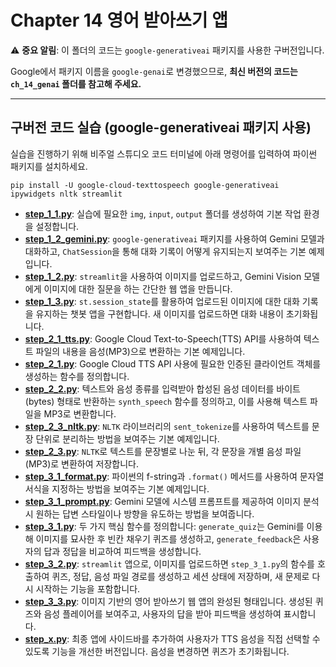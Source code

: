 # Chapter 14 영어 받아쓰기 앱

⚠️ **중요 알림**: 이 폴더의 코드는 `google-generativeai` 패키지를 사용한 구버전입니다. 

Google에서 패키지 이름을 `google-genai`로 변경했으므로, **최신 버전의 코드는 `ch_14_genai` 폴더를 참고해 주세요.**

---

## 구버전 코드 실습 (google-generativeai 패키지 사용)

실습을 진행하기 위해 비주얼 스튜디오 코드 터미널에 아래 명령어를 입력하여 파이썬 패키지를 설치하세요.

```shell
pip install -U google-cloud-texttospeech google-generativeai ipywidgets nltk streamlit
```

*   **[step_1_1.py](step_1_1.py)**: 실습에 필요한 `img`, `input`, `output` 폴더를 생성하여 기본 작업 환경을 설정합니다.
*   **[step_1_2_gemini.py](step_1_2_gemini.py)**: `google-generativeai` 패키지를 사용하여 Gemini 모델과 대화하고, `ChatSession`을 통해 대화 기록이 어떻게 유지되는지 보여주는 기본 예제입니다.
*   **[step_1_2.py](step_1_2.py)**: `streamlit`을 사용하여 이미지를 업로드하고, Gemini Vision 모델에게 이미지에 대한 질문을 하는 간단한 웹 앱을 만듭니다.
*   **[step_1_3.py](step_1_3.py)**: `st.session_state`를 활용하여 업로드된 이미지에 대한 대화 기록을 유지하는 챗봇 앱을 구현합니다. 새 이미지를 업로드하면 대화 내용이 초기화됩니다.
*   **[step_2_1_tts.py](step_2_1_tts.py)**: Google Cloud Text-to-Speech(TTS) API를 사용하여 텍스트 파일의 내용을 음성(MP3)으로 변환하는 기본 예제입니다.
*   **[step_2_1.py](step_2_1.py)**: Google Cloud TTS API 사용에 필요한 인증된 클라이언트 객체를 생성하는 함수를 정의합니다.
*   **[step_2_2.py](step_2_2.py)**: 텍스트와 음성 종류를 입력받아 합성된 음성 데이터를 바이트(bytes) 형태로 반환하는 `synth_speech` 함수를 정의하고, 이를 사용해 텍스트 파일을 MP3로 변환합니다.
*   **[step_2_3_nltk.py](step_2_3_nltk.py)**: `NLTK` 라이브러리의 `sent_tokenize`를 사용하여 텍스트를 문장 단위로 분리하는 방법을 보여주는 기본 예제입니다.
*   **[step_2_3.py](step_2_3.py)**: `NLTK`로 텍스트를 문장별로 나눈 뒤, 각 문장을 개별 음성 파일(MP3)로 변환하여 저장합니다.
*   **[step_3_1_format.py](step_3_1_format.py)**: 파이썬의 f-string과 `.format()` 메서드를 사용하여 문자열 서식을 지정하는 방법을 보여주는 기본 예제입니다.
*   **[step_3_1_prompt.py](step_3_1_prompt.py)**: Gemini 모델에 시스템 프롬프트를 제공하여 이미지 분석 시 원하는 답변 스타일이나 방향을 유도하는 방법을 보여줍니다.
*   **[step_3_1.py](step_3_1.py)**: 두 가지 핵심 함수를 정의합니다: `generate_quiz`는 Gemini를 이용해 이미지를 묘사한 후 빈칸 채우기 퀴즈를 생성하고, `generate_feedback`은 사용자의 답과 정답을 비교하여 피드백을 생성합니다.
*   **[step_3_2.py](step_3_2.py)**: `streamlit` 앱으로, 이미지를 업로드하면 `step_3_1.py`의 함수를 호출하여 퀴즈, 정답, 음성 파일 경로를 생성하고 세션 상태에 저장하며, 새 문제로 다시 시작하는 기능을 포함합니다.
*   **[step_3_3.py](step_3_3.py)**: 이미지 기반의 영어 받아쓰기 웹 앱의 완성된 형태입니다. 생성된 퀴즈와 음성 플레이어를 보여주고, 사용자의 답을 받아 피드백을 생성하여 표시합니다.
*   **[step_x.py](step_x.py)**: 최종 앱에 사이드바를 추가하여 사용자가 TTS 음성을 직접 선택할 수 있도록 기능을 개선한 버전입니다. 음성을 변경하면 퀴즈가 초기화됩니다.

